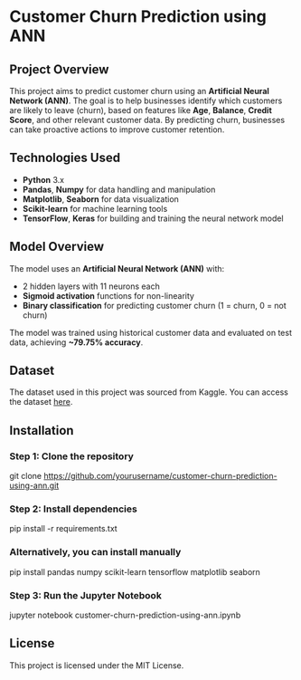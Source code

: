 # Customer Churn Prediction using ANN

## Project Overview
This project aims to predict customer churn using an **Artificial Neural Network (ANN)**. The goal is to help businesses identify which customers are likely to leave (churn), based on features like **Age**, **Balance**, **Credit Score**, and other relevant customer data. By predicting churn, businesses can take proactive actions to improve customer retention.

## Technologies Used
- **Python** 3.x
- **Pandas**, **Numpy** for data handling and manipulation
- **Matplotlib**, **Seaborn** for data visualization
- **Scikit-learn** for machine learning tools
- **TensorFlow**, **Keras** for building and training the neural network model

## Model Overview
The model uses an **Artificial Neural Network (ANN)** with:
- 2 hidden layers with 11 neurons each
- **Sigmoid activation** functions for non-linearity
- **Binary classification** for predicting customer churn (1 = churn, 0 = not churn)

The model was trained using historical customer data and evaluated on test data, achieving **~79.75% accuracy**.

## Dataset
The dataset used in this project was sourced from Kaggle. You can access the dataset [here](https://www.kaggle.com/datasets/rjmanoj/credit-card-customer-churn-prediction).

## Installation
### Step 1: Clone the repository
git clone https://github.com/yourusername/customer-churn-prediction-using-ann.git

### Step 2: Install dependencies
pip install -r requirements.txt

### Alternatively, you can install manually
pip install pandas numpy scikit-learn tensorflow matplotlib seaborn

### Step 3: Run the Jupyter Notebook
jupyter notebook customer-churn-prediction-using-ann.ipynb


## License
This project is licensed under the MIT License.
